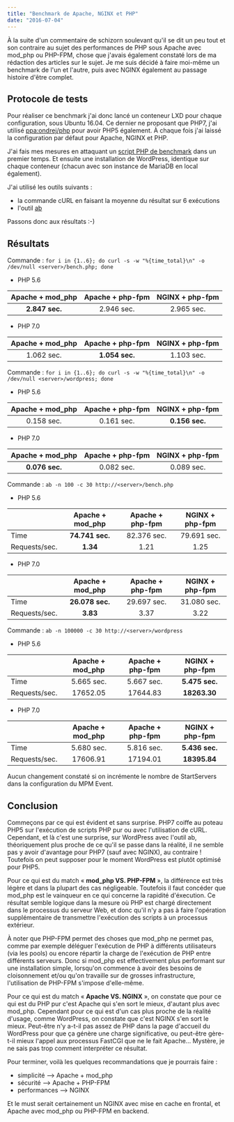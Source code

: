 ```yaml
---
title: "Benchmark de Apache, NGINX et PHP"
date: "2016-07-04"
---
```


À la suite d'un commentaire de schizorn soulevant qu'il se dit un peu tout et son contraire au sujet des performances de PHP sous Apache avec mod\_php ou PHP-FPM, chose que j'avais également constaté lors de ma rédaction des articles sur le sujet. Je me suis décidé à faire moi-même un benchmark de l'un et l'autre, puis avec NGINX également au passage histoire d'être complet.

Protocole de tests
------------------

Pour réaliser ce benchmark j'ai donc lancé un conteneur LXD pour chaque configuration, sous Ubuntu 16.04. Ce dernier ne proposant que PHP7, j'ai utilisé [ppa:ondrej/php](https://launchpad.net/~ondrej/+archive/ubuntu/php) pour avoir PHP5 également. À chaque fois j'ai laissé la configuration par défaut pour Apache, NGINX et PHP.

J'ai fais mes mesures en attaquant un [script PHP de benchmark](http://www.php-benchmark-script.com/) dans un premier temps. Et ensuite une installation de WordPress, identique sur chaque conteneur (chacun avec son instance de MariaDB en local également).

J'ai utilisé les outils suivants :

- la commande cURL en faisant la moyenne du résultat sur 6 exécutions
- l'outil [ab](https://httpd.apache.org/docs/current/programs/ab.html)

Passons donc aux résultats :-)

Résultats
---------

Commande : `for i in {1..6}; do curl -s -w "%{time_total}\n" -o /dev/null <server>/bench.php; done`

- PHP 5.6

| Apache + mod_php | Apache + php-fpm | NGINX + php-fpm |
|:----------------:|:----------------:|:---------------:|
| **2.847 sec.**   | 2.946 sec.       | 2.965 sec.      |

- PHP 7.0

| Apache + mod_php | Apache + php-fpm | NGINX + php-fpm |
|:----------------:|:----------------:|:---------------:|
| 1.062 sec.       | **1.054 sec.**   | 1.103 sec.      |

Commande : `for i in {1..6}; do curl -s -w "%{time_total}\n" -o /dev/null <server>/wordpress; done`

- PHP 5.6

| Apache + mod_php | Apache + php-fpm | NGINX + php-fpm |
|:----------------:|:----------------:|:---------------:|
| 0.158 sec.       | 0.161 sec.       | **0.156 sec.**  |

- PHP 7.0

| Apache + mod_php | Apache + php-fpm | NGINX + php-fpm |
|:----------------:|:----------------:|:---------------:|
| **0.076 sec.**   | 0.082 sec.       | 0.089 sec.      |

Commande : `ab -n 100 -c 30 http://<server>/bench.php`

- PHP 5.6

|                | Apache + mod_php | Apache + php-fpm | NGINX + php-fpm |
|----------------|:----------------:|:----------------:|:---------------:|
| Time           | **74.741 sec.**  |   82.376 sec.    |   79.691 sec.   |
| Requests/sec.  | **1.34**         |   1.21           |   1.25          |

- PHP 7.0

|                | Apache + mod_php | Apache + php-fpm | NGINX + php-fpm |
|----------------|:----------------:|:----------------:|:---------------:|
| Time           | **26.078 sec.**  | 29.697 sec.      | 31.080 sec.     |
| Requests/sec.  | **3.83**         | 3.37             | 3.22            |

Commande : `ab -n 100000 -c 30 http://<server>/wordpress`

- PHP 5.6

|                | Apache + mod_php | Apache + php-fpm | NGINX + php-fpm |
|----------------|:----------------:|:----------------:|:---------------:|
| Time           | 5.665 sec.       | 5.667 sec.       | **5.475 sec.**  |
| Requests/sec.  | 17652.05         | 17644.83         | **18263.30**    |

- PHP 7.0

|                | Apache + mod_php | Apache + php-fpm | NGINX + php-fpm |
|----------------|:----------------:|:----------------:|:---------------:|
| Time           | 5.680 sec.       | 5.816 sec.       | **5.436 sec.**  |
| Requests/sec.  | 17606.91         | 17194.01         | **18395.84**    |

Aucun changement constaté si on incrémente le nombre de StartServers dans la configuration du MPM Event.

Conclusion
----------

Commeçons par ce qui est évident et sans surprise. PHP7 coiffe au poteau PHP5 sur l'exécution de scripts PHP pur ou avec l'utilisation de cURL. Cependant, et là c'est une surprise, sur WordPress avec l'outil ab, théoriquement plus proche de ce qu'il se passe dans la réalité, il ne semble pas y avoir d'avantage pour PHP7 (sauf avec NGINX), au contraire ! Toutefois on peut supposer pour le moment WordPress est plutôt optimisé pour PHP5.

Pour ce qui est du match « **mod\_php VS. PHP-FPM** », la différence est très légère et dans la plupart des cas négligeable. Toutefois il faut concéder que mod\_php est le vainqueur en ce qui concerne la rapidité d'éxecution. Ce résultat semble logique dans la mesure où PHP est chargé directement dans le processus du serveur Web, et donc qu'il n'y a pas à faire l'opération supplémentaire de transmettre l'exécution des scripts à un processus extérieur.

À noter que PHP-FPM permet des choses que mod\_php ne permet pas, comme par exemple déléguer l'exécution de PHP à différents utilisateurs (via les pools) ou encore répartir la charge de l'exécution de PHP entre différents serveurs. Donc si mod\_php est effectivement plus performant sur une installation simple, lorsqu'on commence à avoir des besoins de cloisonnement et/ou qu'on travaille sur de grosses infrastructure, l'utilisation de PHP-FPM s'impose d'elle-même.

Pour ce qui est du match « **Apache VS. NGINX** », on constate que pour ce qui est du PHP pur c'est Apache qui s'en sort le mieux, d'autant plus avec mod\_php. Cependant pour ce qui est d'un cas plus proche de la réalité d'usage, comme WordPress, on constate que c'est NGINX s'en sort le mieux. Peut-être n'y a-t-il pas assez de PHP dans la page d'accueil du WordPress pour que ça génère une charge significative, ou peut-être gère-t-il mieux l'appel aux processus FastCGI que ne le fait Apache… Mystère, je ne sais pas trop comment interpréter ce résultat.

Pour terminer, voilà les quelques recommandations que je pourrais faire :

- simplicité --> Apache + mod_php
- sécurité --> Apache + PHP-FPM
- performances --> NGINX

Et le must serait certainement un NGINX avec mise en cache en frontal, et Apache avec mod\_php ou PHP-FPM en backend.
